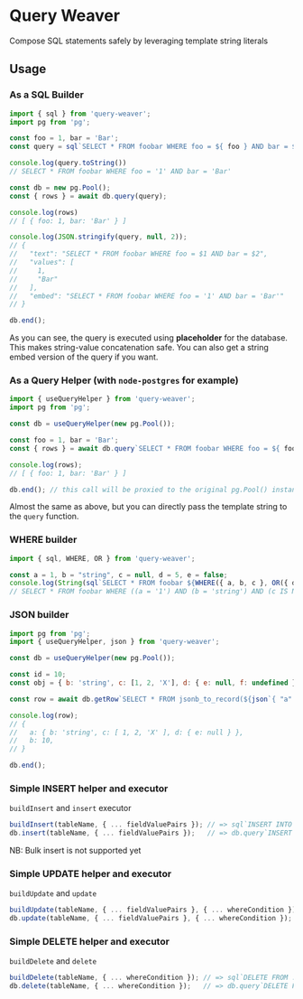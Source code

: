 # Query Weaver

Compose SQL statements safely by leveraging template string literals

## Usage

### As a SQL Builder
```js
import { sql } from 'query-weaver';
import pg from 'pg';

const foo = 1, bar = 'Bar';
const query = sql`SELECT * FROM foobar WHERE foo = ${ foo } AND bar = ${ bar }`;

console.log(query.toString())
// SELECT * FROM foobar WHERE foo = '1' AND bar = 'Bar'

const db = new pg.Pool();
const { rows } = await db.query(query);

console.log(rows)
// [ { foo: 1, bar: 'Bar' } ]

console.log(JSON.stringify(query, null, 2));
// {
//   "text": "SELECT * FROM foobar WHERE foo = $1 AND bar = $2",
//   "values": [
//     1,
//     "Bar"
//   ],
//   "embed": "SELECT * FROM foobar WHERE foo = '1' AND bar = 'Bar'"
// }

db.end();
```

As you can see, the query is executed using **placeholder** for the database. This makes string-value concatenation safe.
You can also get a string embed version of the query if you want.


### As a Query Helper (with `node-postgres` for example)
```js
import { useQueryHelper } from 'query-weaver';
import pg from 'pg';

const db = useQueryHelper(new pg.Pool());

const foo = 1, bar = 'Bar';
const { rows } = await db.query`SELECT * FROM foobar WHERE foo = ${ foo } AND bar = ${ bar }`;

console.log(rows);
// [ { foo: 1, bar: 'Bar' } ]

db.end(); // this call will be proxied to the original pg.Pool() instance
```

Almost the same as above, but you can directly pass the template string to the `query` function.


### WHERE builder
```js
import { sql, WHERE, OR } from 'query-weaver';

const a = 1, b = "string", c = null, d = 5, e = false;
console.log(String(sql`SELECT * FROM foobar ${WHERE({ a, b, c }, OR({ d, e }))}`));
// SELECT * FROM foobar WHERE ((a = '1') AND (b = 'string') AND (c IS NULL) AND (((d = '5') OR (e = false))))
```


### JSON builder
```js
import pg from 'pg';
import { useQueryHelper, json } from 'query-weaver';

const db = useQueryHelper(new pg.Pool());

const id = 10;
const obj = { b: 'string', c: [1, 2, 'X'], d: { e: null, f: undefined } }

const row = await db.getRow`SELECT * FROM jsonb_to_record(${json`{ "a": ${ obj }, "b": ${id} }`}) AS (a jsonb, b int);`

console.log(row);
// {
//   a: { b: 'string', c: [ 1, 2, 'X' ], d: { e: null } },
//   b: 10,
// }

db.end();
```

### Simple INSERT helper and executor
`buildInsert` and `insert` executor

```js
buildInsert(tableName, { ... fieldValuePairs }); // => sql`INSERT INTO ...`
db.insert(tableName, { ... fieldValuePairs });   // => db.query`INSERT INTO ...`
```

NB: Bulk insert is not supported yet

### Simple UPDATE helper and executor
`buildUpdate` and `update`
```js
buildUpdate(tableName, { ... fieldValuePairs }, { ... whereCondition }); // => sql`UPDATE ...`
db.update(tableName, { ... fieldValuePairs }, { ... whereCondition });   // => db.query`UPDATE ...`
```

### Simple DELETE helper and executor
`buildDelete` and `delete`
```js
buildDelete(tableName, { ... whereCondition }); // => sql`DELETE FROM ...`
db.delete(tableName, { ... whereCondition });   // => db.query`DELETE FROM ...`
```
